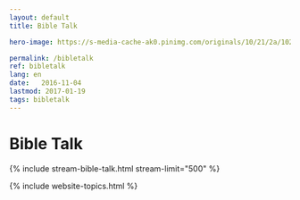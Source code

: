 ```yaml
---
layout: default
title: Bible Talk

hero-image: https://s-media-cache-ak0.pinimg.com/originals/10/21/2a/10212a15e3e139cad2071895224818da.jpg

permalink: /bibletalk
ref: bibletalk
lang: en
date:   2016-11-04
lastmod: 2017-01-19
tags: bibletalk
---
```

<div class="page-feed">

  <h1>Bible Talk</h1>
  
  {% include stream-bible-talk.html stream-limit="500" %}
  
  {% include website-topics.html %}
  
</div>
